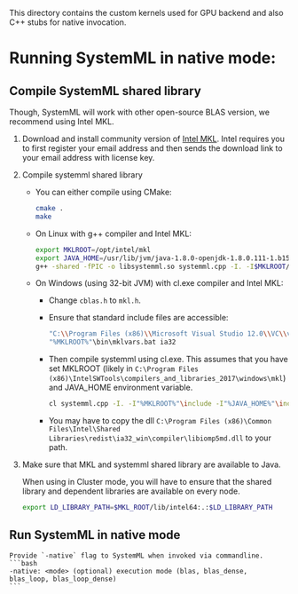 <!--
{% comment %}
Licensed to the Apache Software Foundation (ASF) under one or more
contributor license agreements.  See the NOTICE file distributed with
this work for additional information regarding copyright ownership.
The ASF licenses this file to you under the Apache License, Version 2.0
(the "License"); you may not use this file except in compliance with
the License.  You may obtain a copy of the License at

http://www.apache.org/licenses/LICENSE-2.0

Unless required by applicable law or agreed to in writing, software
distributed under the License is distributed on an "AS IS" BASIS,
WITHOUT WARRANTIES OR CONDITIONS OF ANY KIND, either express or implied.
See the License for the specific language governing permissions and
limitations under the License.
{% endcomment %}
-->

This directory contains the custom kernels used for GPU backend and also C++ stubs for native invocation.

# Running SystemML in native mode:

## Compile SystemML shared library

Though, SystemML will work with other open-source BLAS version, we recommend using Intel MKL.

1. Download and install community version of [Intel MKL](https://software.intel.com/sites/campaigns/nest/). 
Intel requires you to first register your email address and then sends the download link to your email address
with license key. 

2. Compile systemml shared library

	* You can either compile using CMake:
		```bash
		cmake .
		make
		```
		
	* On Linux with g++ compiler and Intel MKL:
	
		```bash
		export MKLROOT=/opt/intel/mkl
		export JAVA_HOME=/usr/lib/jvm/java-1.8.0-openjdk-1.8.0.111-1.b15.el7_2.x86_64
		g++ -shared -fPIC -o libsystemml.so systemml.cpp -I. -I$MKLROOT/include -I$JAVA_HOME/include -I$JAVA_HOME/include/linux -fopenmp -L$MKLROOT/lib/intel64/ -lmkl_rt -lm
		```
	
	* On Windows (using 32-bit JVM) with cl.exe compiler and Intel MKL:
	
		* Change `cblas.h` to `mkl.h`.
		
		* Ensure that standard include files are accessible:
		
			```bash
			"C:\\Program Files (x86)\\Microsoft Visual Studio 12.0\\VC\\vcvarsall.bat"
			"%MKLROOT%"\bin\mklvars.bat ia32
			```
			
		* Then compile systemml using cl.exe. This assumes that you have set MKLROOT (likely in `C:\Program Files (x86)\IntelSWTools\compilers_and_libraries_2017\windows\mkl`)
		and JAVA_HOME environment variable.
		
			```bash
			cl systemml.cpp -I. -I"%MKLROOT%"\include -I"%JAVA_HOME%"\include -I"%JAVA_HOME%"\include\win32 -Fesystemml.dll -MD -LD "%MKLROOT%"\lib\ia32_win\mkl_intel_c_dll.lib "%MKLROOT%"\lib\ia32_win\mkl_intel_thread_dll.lib "%MKLROOT%"\lib\ia32_win\mkl_core_dll.lib 
			```
		
		* You may have to copy the dll `C:\Program Files (x86)\Common Files\Intel\Shared Libraries\redist\ia32_win\compiler\libiomp5md.dll` to your path.
	
	

3. Make sure that MKL and systemml shared library are available to Java.
 
	When using in Cluster mode, you will have to ensure that the shared library and dependent libraries are available on every node. 
	
	```bash
	export LD_LIBRARY_PATH=$MKL_ROOT/lib/intel64:.:$LD_LIBRARY_PATH
	```

## Run SystemML in native mode

	Provide `-native` flag to SystemML when invoked via commandline.
	```bash
	-native: <mode> (optional) execution mode (blas, blas_dense, blas_loop, blas_loop_dense)
	```